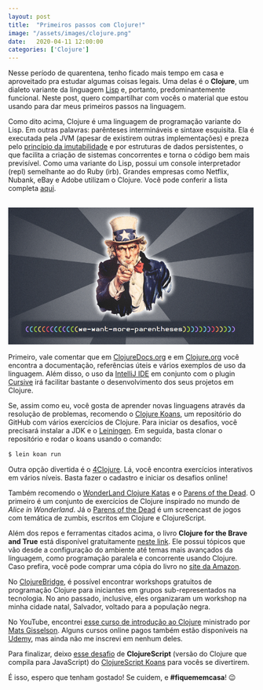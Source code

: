 ```yaml
---
layout: post
title:  "Primeiros passos com Clojure!"
image: "/assets/images/clojure.png"
date:   2020-04-11 12:00:00
categories: ['Clojure']
---
```


Nesse período de quarentena, tenho ficado mais tempo em casa e aproveitado pra estudar algumas coisas legais. Uma delas é o **Clojure**, um dialeto variante da linguagem [Lisp][lisp] e, portanto, predominantemente funcional. Neste post, quero compartilhar com vocês o material que estou usando para dar meus primeiros passos na linguagem.

Como dito acima, Clojure é uma linguagem de programação variante do Lisp. Em outras palavras: parênteses intermináveis e sintaxe esquisita. Ela é executada pela JVM (apesar de existirem outras implementações) e preza pelo [princípio da imutabilidade][imutability] e por estruturas de dados persistentes, o que facilita a criação de sistemas concorrentes e torna o código bem mais previsível. Como uma variante do Lisp, possui um console interpretador (repl) semelhante ao do Ruby (irb). Grandes empresas como Netflix, Nubank, eBay e Adobe utilizam o Clojure. Você pode conferir a lista completa [aqui][companies].

<br />
<img class="center"  src="/assets/images/clojure.png">
<br />

Primeiro, vale comentar que em [ClojureDocs.org][clojuredocs] e em [Clojure.org][clojureorg] você encontra a documentação, referências úteis e vários exemplos de uso da linguagem. Além disso, o uso da [IntelliJ IDE][intellij] em conjunto com o plugin [Cursive][cursive] irá facilitar bastante o desenvolvimento dos seus projetos em Clojure.  

Se, assim como eu, você gosta de aprender novas linguagens através da resolução de problemas, recomendo o [Clojure Koans][clojurekoans], um repositório do GitHub com vários exercícios de Clojure. Para iniciar os desafios, você precisará instalar a JDK e o [Leiningen][leiningen]. Em seguida, basta clonar o repositório e rodar o koans usando o comando:

```bash
$ lein koan run
```

Outra opção divertida é o [4Clojure][4clojure]. Lá, você encontra exercícios interativos em vários níveis. Basta fazer o cadastro e iniciar os desafios online!

Também recomendo o [WonderLand Clojure Katas][alice] e o [Parens of the Dead][parens]. O primeiro é um conjunto de exercícios de Clojure inspirado no mundo de *Alice in Wonderland*. Já o [Parens of the Dead][parens] é um screencast de jogos com temática de zumbis, escritos em Clojure e ClojureScript.

Além dos repos e ferramentas citados acima, o livro **Clojure for the Brave and True** está disponível gratuitamente [neste link][brave]. Ele possui tópicos que vão desde a configuração do ambiente até temas mais avançados da linguagem, como programação paralela e concorrente usando Clojure. Caso prefira, você pode comprar uma cópia do livro no [site da Amazon][amazon].

No [ClojureBridge][clojurebridge], é possível encontrar workshops gratuitos de programação Clojure para iniciantes em grupos sub-representados na tecnologia. No ano passado, inclusive, eles organizaram um workshop na minha cidade natal, Salvador, voltado para a população negra.

No YouTube, encontrei [esse curso de introdução ao Clojure][youtube] ministrado por [Mats Gisselson][mats]. Alguns cursos online pagos também estão disponíveis na [Udemy][udemy], mas ainda não me inscrevi em nenhum deles.

Para finalizar, deixo [esse desafio][desafio] de **ClojureScript** (versão do Clojure que compila para JavaScript) do [ClojureScript Koans][clojurescriptkoans] para vocês se divertirem.

É isso, espero que tenham gostado! Se cuidem, e **#fiquememcasa**! 😉

[lisp]: https://en.wikipedia.org/wiki/Lisp_(programming_language)
[clojuredocs]: https://clojuredocs.org
[clojureorg]: https://clojure.org
[imutability]: https://medium.com/@BobGuBobGu/immutability-in-clojure-53476dcb31a3
[companies]: https://clojure.org/community/companies
[4clojure]: http://www.4clojure.com/
[alice]: https://github.com/gigasquid/wonderland-clojure-katas
[parens]: http://www.parens-of-the-dead.com/
[clojurekoans]: https://github.com/functional-koans/clojure-koans
[brave]: https://www.braveclojure.com/clojure-for-the-brave-and-true/
[amazon]: https://www.amazon.com.br/Clojure-Brave-True-Ultimate-Programmer/dp/1593275919
[leiningen]: https://github.com/technomancy/leiningen
[clojurebridge]: https://clojurebridge.org/
[udemy]: https://www.udemy.com/course/learning-clojure/
[clojurescriptkoans]: http://clojurescriptkoans.com/
[desafio]: http://clojurescriptkoans.com/#equality/1
[youtube]: https://www.youtube.com/watch?v=jLsddw8_bt4&list=PLXsXu5srjNlxI7b2smnHxDeMMwR4mVZ2m&index=2
[mats]: https://twitter.com/matgis
[intellij]: https://www.jetbrains.com/idea/download/#section=linux
[cursive]: https://cursive-ide.com/userguide/